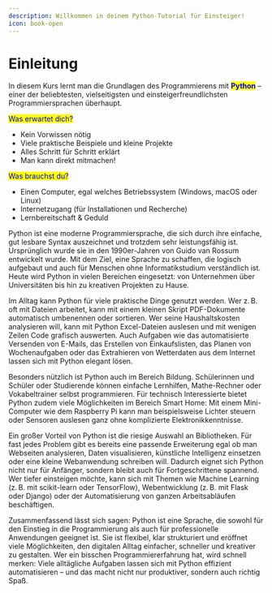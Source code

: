 ```yaml
---
description: Willkommen in deinem Python-Tutorial für Einsteiger!
icon: book-open
---
```


# Einleitung

In diesem Kurs lernt man die Grundlagen des Programmierens mit <mark style="color:blue;">**Python**</mark> – einer der beliebtesten, vielseitigsten und einsteigerfreundlichsten Programmiersprachen überhaupt.



<mark style="color:blue;">Was erwartet dich?</mark>

* Kein Vorwissen nötig
* Viele praktische Beispiele und kleine Projekte
* Alles Schritt für Schritt erklärt
* Man kann direkt mitmachen!



<mark style="color:blue;">Was brauchst du?</mark>

* Einen Computer, egal welches Betriebssystem (Windows, macOS oder Linux)
* Internetzugang (für Installationen und Recherche)
* Lernbereitschaft & Geduld



Python ist eine moderne Programmiersprache, die sich durch ihre einfache, gut lesbare Syntax auszeichnet und trotzdem sehr leistungsfähig ist. Ursprünglich wurde sie in den 1990er-Jahren von Guido van Rossum entwickelt wurde. Mit dem Ziel, eine Sprache zu schaffen, die logisch aufgebaut und auch für Menschen ohne Informatikstudium verständlich ist. Heute wird Python in vielen Bereichen eingesetzt: von Unternehmen über Universitäten bis hin zu kreativen Projekten zu Hause.

&#x20;

Im Alltag kann Python für viele praktische Dinge genutzt werden. Wer z. B. oft mit Dateien arbeitet, kann mit einem kleinen Skript PDF-Dokumente automatisch umbenennen oder sortieren. Wer seine Haushaltskosten analysieren will, kann mit Python Excel-Dateien auslesen und mit wenigen Zeilen Code grafisch auswerten. Auch Aufgaben wie das automatisierte Versenden von E-Mails, das Erstellen von Einkaufslisten, das Planen von Wochenaufgaben oder das Extrahieren von Wetterdaten aus dem Internet lassen sich mit Python elegant lösen.

&#x20;

Besonders nützlich ist Python auch im Bereich Bildung. Schülerinnen und Schüler oder Studierende können einfache Lernhilfen, Mathe-Rechner oder Vokabeltrainer selbst programmieren. Für technisch Interessierte bietet Python zudem viele Möglichkeiten im Bereich Smart Home: Mit einem Mini-Computer wie dem Raspberry Pi kann man beispielsweise Lichter steuern oder Sensoren auslesen ganz ohne komplizierte Elektronikkenntnisse.

&#x20;

Ein großer Vorteil von Python ist die riesige Auswahl an Bibliotheken. Für fast jedes Problem gibt es bereits eine passende Erweiterung egal ob man Webseiten analysieren, Daten visualisieren, künstliche Intelligenz einsetzen oder eine kleine Webanwendung schreiben will. Dadurch eignet sich Python nicht nur für Anfänger, sondern bleibt auch für Fortgeschrittene spannend. Wer tiefer einsteigen möchte, kann sich mit Themen wie Machine Learning (z. B. mit scikit-learn oder TensorFlow), Webentwicklung (z. B. mit Flask oder Django) oder der Automatisierung von ganzen Arbeitsabläufen beschäftigen.

&#x20;

Zusammenfassend lässt sich sagen: Python ist eine Sprache, die sowohl für den Einstieg in die Programmierung als auch für professionelle Anwendungen geeignet ist. Sie ist flexibel, klar strukturiert und eröffnet viele Möglichkeiten, den digitalen Alltag einfacher, schneller und kreativer zu gestalten. Wer ein bisschen Programmiererfahrung hat, wird schnell merken: Viele alltägliche Aufgaben lassen sich mit Python effizient automatisieren – und das macht nicht nur produktiver, sondern auch richtig Spaß.





